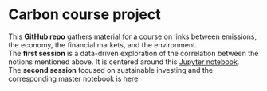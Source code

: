 # Carbon course project

This **GitHub repo** gathers material for a course on links between emissions, the economy, the financial markets, and the environment.  
The **first session** is a data-driven exploration of the correlation between the notions mentioned above. It is centered around this [Jupyter notebook](https://github.com/shokru/carbon_emissions/blob/main/E4_master.ipynb).  
The **second session** focused on sustainable investing and the corresponding master notebook is [here](https://colab.research.google.com/drive/1GFhOB43EWdVZk7FhyyMeYEAbnRlVaxm8?usp=sharing)
